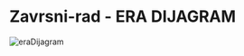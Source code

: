 # Zavrsni-rad - ERA DIJAGRAM
![eraDijagram](https://user-images.githubusercontent.com/59015187/135159231-55da8911-bde1-4102-be04-8af831fce56d.png)


